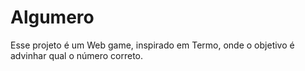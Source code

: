 # Algumero 
Esse projeto é um Web game, inspirado em Termo, onde o objetivo é advinhar qual o número correto. 